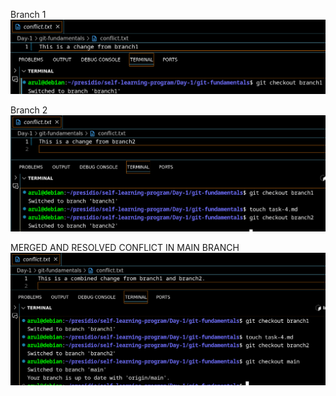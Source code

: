 Branch 1
![alt text](../Images/image-9.png)

Branch 2
![alt text](../Images/image-10.png)

MERGED AND RESOLVED CONFLICT IN MAIN BRANCH
![alt text](../Images/image-11.png)